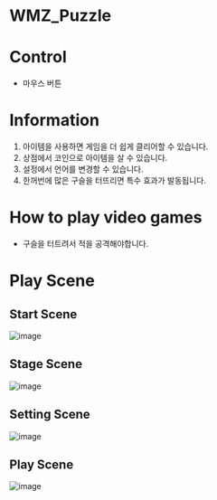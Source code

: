 # WMZ_Puzzle

# Control
- 마우스 버튼

# Information
1. 아이템을 사용하면 게임을 더 쉽게 클리어할 수 있습니다.
2. 상점에서 코인으로 아이템을 살 수 있습니다.
3. 설정에서 언어를 변경할 수 있습니다.
4. 한꺼번에 많은 구슬을 터뜨리면 특수 효과가 발동됩니다.
   
# How to play video games
- 구슬을 터트려서 적을 공격해야합니다.

# Play Scene
   ## Start Scene
  ![image](https://github.com/reasonmin/wmg_puzzle/assets/124150775/55bb506a-e3ff-48b8-a70e-3911afdb0e4a)

   ## Stage Scene
   ![image](https://github.com/reasonmin/wmg_puzzle/assets/124150775/fa6b127b-249b-4696-8143-3815f1f591ea)

   ## Setting Scene
   ![image](https://github.com/reasonmin/wmg_puzzle/assets/124150775/f4807c7b-f5e1-4ca8-b83d-50f7d9154ead)

  ## Play Scene
  ![image](https://github.com/reasonmin/wmg_puzzle/assets/124150775/56847bd7-773f-4433-9b2e-cf6440fa96c5)

